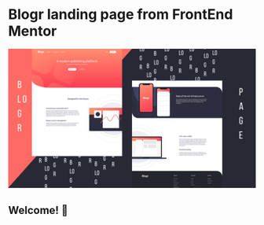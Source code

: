 # Blogr landing page from FrontEnd Mentor

![Design preview for the Blogr landing page coding challenge](output/1.png)

## Welcome! 👋








